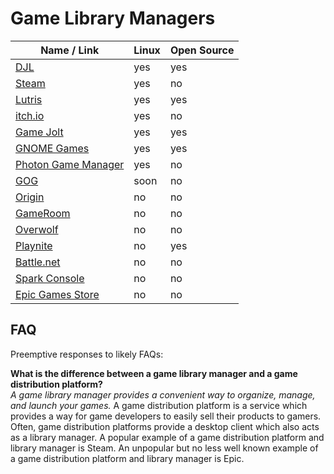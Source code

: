 # Game Library Managers
| Name / Link                                                   | Linux | Open Source |
| ------------------------------------------------------------- | ----- | ----------- |
| [DJL](https://launchpad.net/djl)                              | yes   | yes         |
| [Steam](https://store.steampowered.com/)                      | yes   | no          |
| [Lutris](https://lutris.net/)                                 | yes   | yes         |
| [itch.io](https://itch.io/)                                   | yes   | no          |
| [Game Jolt](https://gamejolt.com/)                            | yes   | yes         |
| [GNOME Games](https://wiki.gnome.org/Apps/Games/)             | yes   | yes         |
| [Photon Game Manager](https://photongamemanager.com/)         | yes   | no          |
| [GOG](https://www.gog.com/)                                   | soon  | no          |
| [Origin](https://www.origin.com/)                             | no    | no          |
| [GameRoom](https://gameroom.me/)                              | no    | no          |
| [Overwolf](https://www.overwolf.com/)                         | no    | no          |
| [Playnite](https://playnite.link/)                            | no    | yes         |
| [Battle.net](https://www.blizzard.com/en-us/apps/battle.net/) | no    | no          |
| [Spark Console](https://www.sparkconsole.com/gamelauncher)    | no    | no          |
| [Epic Games Store](https://www.epicgames.com/store/en-US/)    | no    | no          |

## FAQ
Preemptive responses to likely FAQs:

**What is the difference between a game library manager and a game distribution platform?**  
*A game library manager provides a convenient way to organize, manage, and launch your games.* A game distribution platform is a service which provides a way for game developers to easily sell their products to gamers. Often, game distribution platforms provide a desktop client which also acts as a library manager. A popular example of a game distribution platform and library manager is Steam. An unpopular but no less well known example of a game distribution platform and library manager is Epic.
